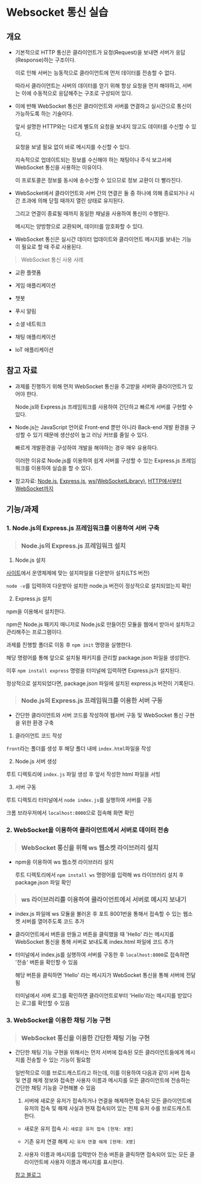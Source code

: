 # Websocket 통신 실습

## 개요

- 기본적으로 HTTP 통신은 클라이언트가 요청(Request)을 보내면 서버가 응답(Response)하는 구조이다.

  이로 인해 서버는 능동적으로 클라이언트에 먼저 데이터를 전송할 수 없다.

  따라서 클라이언트는 사버의 데이터를 얻기 위해 항상 요청을 먼저 해야하고, 서버는 이에 수동적으로 응답해주는 구조로 구성되어 있다.

- 이에 반해 WebSocket 통신은 클라이언트와 서버를 연결하고 실시간으로 통신이 가능하도록 하는 기술이다.

  앞서 설명한 HTTP와는 다르게 별도의 요청을 보내지 않고도 데이터를 수신할 수 있다.

  요청을 보낼 필요 없이 바로 메시지를 수신할 수 있다.

  지속적으로 업데이트되는 정보를 수신해야 하는 채팅이나 주식 보고서에 WebSocket 통신을 사용하는 이유이다.

  이 프로토콜은 정보를 동시에 송수신할 수 있으므로 정보 교환이 더 빨라진다.

- WebSocket에서 클라이언트와 서버 간의 연결은 둘 중 하나에 의해 종료되거나 시간 초과에 의해 닫힐 때까지 열린 상태로 유지된다.

  그리고 연결이 종료될 때까지 동일한 채널을 사용하여 통신이 수행된다.

  메시지는 양방향으로 교환되며, 데이터를 암호화할 수 있다.

- WebSocket 통신은 실시간 데이터 업데이트와 클라이언트 메시지를 보내는 기능이 필요로 할 때 주로 사용된다.

> WebSocket 통신 사용 사례

  - 교환 플랫폼

  - 게임 애플리케이션

  - 챗봇

  - 푸시 알림

  - 소셜 네트워크

  - 채팅 애플리케이션

  - IoT 애플리케이션

## 참고 자료

- 과제를 진행하기 위해 먼저 WebSocket 통신을 주고받을 서버와 클라이언트가 있어야 한다.

  Node.js와 Express.js 프레임워크를 사용하여 간단하고 빠르게 서버를 구현할 수 있다.

- Node.js는 JavaScript 언어로 Front-end 뿐만 아니라 Back-end 개발 환경을 구성할 수 있기 때문에 생산성이 높고 러닝 커브를 줄일 수 있다.

  빠르게 개발환경을 구성하여 개발을 해야하는 경우 매우 유용하다.

  이러한 이유로 Node.js를 이용하여 쉽게 서버를 구성할 수 있는 Express.js 프레임워크를 이용하여 실습을 할 수 있다.

- 참고자료: [Node.js](https://nodejs.org), [Express.js](https://expressjs.com), [ws(WebSocketLibrary)](https://www.npmjs.com/package/ws), [HTTP에서부터 WebSocket까지](https://url.kr/a3coyv)

## 기능/과제

### 1. Node.js의 Express.js 프레임워크를 이용하여 서버 구축

> ### Node.js의 Express.js 프레임워크 설치

1. Node.js 설치

  [사이트](https://nodejs.org/ko/download)에서 운영체제에 맞는 설치파일을 다운받아 설치(LTS 버전)

  `node -v`를 입력하여 다운받아 설치한 node.js 버전이 정상적으로 설치되었는지 확인

2. Express.js 설치

  npm을 이용해서 설치한다. 
  
  npm은 Node.js 패키지 매니저로 Node.js로 만들어진 모듈을 웹에서 받아서 설치하고 관리해주는 프로그램이다.

  과제를 진행할 폴더로 이동 후 `npm init` 명령을 실행한다.

  해당 명령어를 통해 앞으로 설치될 패키지를 관리할 package.json 파일을 생성한다.

  이후 `npm install express` 명령을 터미널에 입력하면 Express.js가 설치된다.

  정상적으로 설치되었다면, package.json 파일에 설치된 express.js 버전이 기록된다.

> ### Node.js의 Express.js 프레임워크를 이용한 서버 구동

- 간단한 클라이언트와 서버 코드를 작성하여 웹서버 구동 및 WebSocket 통신 구현을 위한 환경 구축

1. 클라이언트 코드 작성

  `front`라는 폴더를 생성 후 해당 폴더 내에 `index.html`파일을 작성

2. Node.js 서버 생성

  루트 디렉토리에 `index.js` 파일 생성 후 앞서 작성한 html 파일을 서빙

3. 서버 구동

  루트 디렉토리 터미널에서 `node index.js`를 실행하여 서버를 구동

  크롬 브라우저에서 `localhost:8000`으로 접속해 화면 확인

### 2. WebSocket을 이용하여 클라이언트에서 서버로 데이터 전송

> ### WebSocket 통신을 위해 ws 웹소켓 라이브러리 설치

- npm을 이용하여 ws 웹소켓 라이브러리 설치

  루트 디렉토리에서 `npm install ws` 명령어를 입력해 ws 라이브러리 설치 후 package.json 파일 확인

> ### ws 라이브러리를 이용하여 클라이언트에서 서버로 메시지 보내기

- index.js 파일에 ws 모듈을 불러온 후 포트 8001번을 통해서 접속할 수 있는 웹소켓 서버를 열어주도록 코드 추가

- 클라이언트에서 버튼을 만들고 버튼을 클릭했을 때 'Hello' 라는 메시지를 WebSocket 통신을 통해 서버로 보내도록 index.html 파일에 코드 추가

- 터미널에서 index.js를 실행하여 서버를 구동한 후 `localhost:8000`로 접속하면 '전송' 버튼을 확인할 수 있음

  해당 버튼을 클릭하면 'Hello' 라는 메시지가 WebSocket 통신을 통해 서버에 전달됨

  터미널에서 서버 로그를 확인하면 클라이언트로부터 'Hello'라는 메시지를 받았다는 로그를 확인할 수 있음

### 3. WebSocket을 이용한 채팅 기능 구현

> ### WebSocket 통신을 이용한 간단한 채팅 기능 구현

- 간단한 채팅 기능 구현을 위해서는 먼저 서버에 접속된 모든 클라이언트들에게 메시지를 전송할 수 있는 기능이 필요함

  일반적으로 이를 브로드캐스트라고 하는데, 이를 이용하여 다음과 같이 서버 접속 및 연결 해제 정보와 접속한 사용자 이름과 메시지를 모든 클라이언트에 전송하는 간단한 채팅 기능을 구현해볼 수 있음

  1. 서버에 새로운 유저가 접속하거나 연결을 해제하면 접속된 모든 클라이언트에 유저의 접속 및 해제 사실과 현재 접속되어 있는 전체 유저 수를 브로드캐스트 한다.

    - 새로운 유저 접속 시: `새로운 유저 접속 [현재: X명]`

    - 기존 유저 연결 해제 시: `유저 연결 해제 [현재: X명]`

  2. 사용자 이름과 메시지를 입력받아 전송 버튼을 클릭하면 접속되어 있는 모든 클라이언트에 사용자 이름과 메시지를 표시한다.

  [참고 블로그](https://hudi.blog/websocket-with-nodejs/)